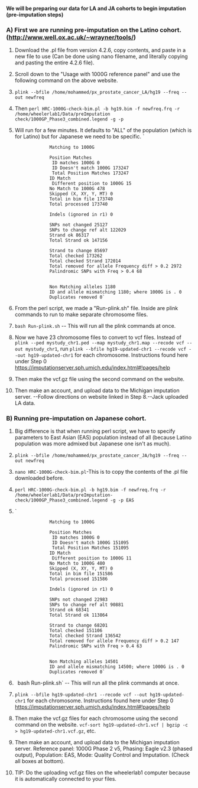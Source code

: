 #### We will be preparing our data for LA and JA cohorts to begin imputation (pre-imputation steps)

### A) First we are running pre-imputation on the Latino cohort. (http://www.well.ox.ac.uk/~wrayner/tools/)
1) Download the .pl file from version 4.2.6, copy contents, and paste in a new file to use (Can be done using nano filename, and literally copying and pasting the entire 4.2.6 file). 
2) Scroll down to the "Usage with 1000G reference panel" and use the following command on the above website. 
3) `plink --bfile /home/mohammed/px_prostate_cancer_LA/hg19 --freq --out newfreq`
4) Then `perl HRC-1000G-check-bim.pl -b hg19.bim -f newfreq.frq -r /home/wheelerlab1/Data/preImputation         check/1000GP_Phase3_combined.legend -g -p`
5) Will run for a few minutes. It defaults to "ALL" of the population (which is for Latino) but for Japanese we need to be specific.
                  `  
                    
                    Matching to 1000G
                    
                    Position Matches
                     ID matches 1000G 0
                     ID Doesn't match 1000G 173247
                     Total Position Matches 173247
                    ID Match
                     Different position to 1000G 15
                    No Match to 1000G 478
                    Skipped (X, XY, Y, MT) 0
                    Total in bim file 173740
                    Total processed 173740

                    Indels (ignored in r1) 0

                    SNPs not changed 25127
                    SNPs to change ref alt 122029
                    Strand ok 86317
                    Total Strand ok 147156

                    Strand to change 85697
                    Total checked 173262
                    Total checked Strand 172014
                    Total removed for allele Frequency diff > 0.2 2972
                    Palindromic SNPs with Freq > 0.4 68


                    Non Matching alleles 1180
                    ID and allele mismatching 1180; where 1000G is . 0
                    Duplicates removed 0`



6) From the perl script, we made a "Run-plink.sh" file. Inside are plink commands to run to make separate chromosome files.

7) `bash Run-plink.sh` -- This will run all the plink commands at once. 

8) Now we have 23 chromosome files to convert to vcf files. Instead of `plink --ped mystudy_chr1.ped --map mystudy_chr1.map --recode vcf --out mystudy_chr1`, run `plink --bfile hg19-updated-chr1 --recode vcf --out hg19-updated-chr1` for each chromosome. Instructions found here under Step 0 https://imputationserver.sph.umich.edu/index.html#!pages/help

9) Then make the vcf.gz file using the second command on the website. 

10) Then make an account, and upload data to the Michigan imputation server. --Follow directions on website linked in Step 8.--Jack uploaded LA data. 

### B) Running pre-imputation on Japanese cohort.

1) Big difference is that when running perl script, we have to specify parameters to East Asian (EAS) population instead of all (because Latino population was more admixed but Japanese one isn't as much).
2) `plink --bfile /home/mohammed/px_prostate_cancer_JA/hg19 --freq --out newfreq`
3) `nano HRC-1000G-check-bim.pl`-This is to copy the contents of the .pl file downloaded before. 
4) `perl HRC-1000G-check-bim.pl -b hg19.bim -f newfreq.frq -r /home/wheelerlab1/Data/preImputation-check/1000GP_Phase3_combined.legend -g -p EAS`
5) 
    `
                    
                    Matching to 1000G

                    Position Matches
                     ID matches 1000G 0
                     ID Doesn't match 1000G 151095
                     Total Position Matches 151095
                    ID Match
                     Different position to 1000G 11
                    No Match to 1000G 480
                    Skipped (X, XY, Y, MT) 0
                    Total in bim file 151586
                    Total processed 151586

                    Indels (ignored in r1) 0

                    SNPs not changed 22983
                    SNPs to change ref alt 90881
                    Strand ok 68341
                    Total Strand ok 113864

                    Strand to change 68201
                    Total checked 151106
                    Total checked Strand 136542
                    Total removed for allele Frequency diff > 0.2 147
                    Palindromic SNPs with Freq > 0.4 63


                    Non Matching alleles 14501
                    ID and allele mismatching 14500; where 1000G is . 0
                    Duplicates removed 0`

6) ` `bash Run-plink.sh` -- This will run all the plink commands at once. 

7)  `plink --bfile hg19-updated-chr1 --recode vcf --out hg19-updated-chr1` for each chromosome. Instructions found here under Step 0 https://imputationserver.sph.umich.edu/index.html#!pages/help

8) Then make the vcf.gz files for each chromosome using the second command on the website. `vcf-sort hg19-updated-chr1.vcf | bgzip -c > hg19-updated-chr1.vcf.gz`, etc. 

9) Then make an account, and upload data to the Michigan imputation server. Reference panel: 1000G Phase 2 v5, Phasing: Eagle v2.3 (phased output), Population: EAS, Mode: Quality Control and Imputation. (Check all boxes at bottom). 

10) TIP: Do the uploading vcf.gz files on the wheelerlab1 computer because it is automatically connected to your files. 
